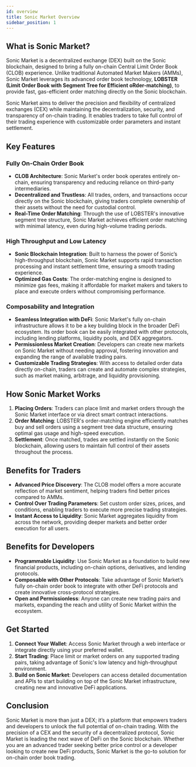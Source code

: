 ```yaml
---
id: overview
title: Sonic Market Overview
sidebar_position: 1
---
```


## What is Sonic Market?

Sonic Market is a decentralized exchange (DEX) built on the Sonic blockchain, designed to bring a fully on-chain Central Limit Order Book (CLOB) experience. Unlike traditional Automated Market Makers (AMMs), Sonic Market leverages its advanced order book technology, **LOBSTER (Limit Order Book with Segment Tree for Efficient oRder-matching)**, to provide fast, gas-efficient order matching directly on the Sonic blockchain.

Sonic Market aims to deliver the precision and flexibility of centralized exchanges (CEX) while maintaining the decentralization, security, and transparency of on-chain trading. It enables traders to take full control of their trading experience with customizable order parameters and instant settlement.

## Key Features

### Fully On-Chain Order Book

- **CLOB Architecture**: Sonic Market's order book operates entirely on-chain, ensuring transparency and reducing reliance on third-party intermediaries.
- **Decentralized and Trustless**: All trades, orders, and transactions occur directly on the Sonic blockchain, giving traders complete ownership of their assets without the need for custodial control.
- **Real-Time Order Matching**: Through the use of LOBSTER's innovative segment tree structure, Sonic Market achieves efficient order matching with minimal latency, even during high-volume trading periods.

### High Throughput and Low Latency

- **Sonic Blockchain Integration**: Built to harness the power of Sonic’s high-throughput blockchain, Sonic Market supports rapid transaction processing and instant settlement time, ensuring a smooth trading experience.
- **Optimized Gas Costs**: The order-matching engine is designed to minimize gas fees, making it affordable for market makers and takers to place and execute orders without compromising performance.

### Composability and Integration

- **Seamless Integration with DeFi**: Sonic Market's fully on-chain infrastructure allows it to be a key building block in the broader DeFi ecosystem. Its order book can be easily integrated with other protocols, including lending platforms, liquidity pools, and DEX aggregators.
- **Permissionless Market Creation**: Developers can create new markets on Sonic Market without needing approval, fostering innovation and expanding the range of available trading pairs.
- **Customizable Trading Strategies**: With access to detailed order data directly on-chain, traders can create and automate complex strategies, such as market making, arbitrage, and liquidity provisioning.

## How Sonic Market Works

1. **Placing Orders**: Traders can place limit and market orders through the Sonic Market interface or via direct smart contract interactions.
2. **Order Matching**: LOBSTER's order-matching engine efficiently matches buy and sell orders using a segment tree data structure, ensuring optimal gas usage and high-speed execution.
3. **Settlement**: Once matched, trades are settled instantly on the Sonic blockchain, allowing users to maintain full control of their assets throughout the process.

## Benefits for Traders

- **Advanced Price Discovery**: The CLOB model offers a more accurate reflection of market sentiment, helping traders find better prices compared to AMMs.
- **Control Over Trading Parameters**: Set custom order sizes, prices, and conditions, enabling traders to execute more precise trading strategies.
- **Instant Access to Liquidity**: Sonic Market aggregates liquidity from across the network, providing deeper markets and better order execution for all users.

## Benefits for Developers

- **Programmable Liquidity**: Use Sonic Market as a foundation to build new financial products, including on-chain options, derivatives, and lending protocols.
- **Composable with Other Protocols**: Take advantage of Sonic Market’s fully on-chain order book to integrate with other DeFi protocols and create innovative cross-protocol strategies.
- **Open and Permissionless**: Anyone can create new trading pairs and markets, expanding the reach and utility of Sonic Market within the ecosystem.

## Get Started

1. **Connect Your Wallet**: Access Sonic Market through a web interface or integrate directly using your preferred wallet.
2. **Start Trading**: Place limit or market orders on any supported trading pairs, taking advantage of Sonic's low latency and high-throughput environment.
3. **Build on Sonic Market**: Developers can access detailed documentation and APIs to start building on top of the Sonic Market infrastructure, creating new and innovative DeFi applications.

## Conclusion

Sonic Market is more than just a DEX; it’s a platform that empowers traders and developers to unlock the full potential of on-chain trading. With the precision of a CEX and the security of a decentralized protocol, Sonic Market is leading the next wave of DeFi on the Sonic blockchain. Whether you are an advanced trader seeking better price control or a developer looking to create new DeFi products, Sonic Market is the go-to solution for on-chain order book trading.